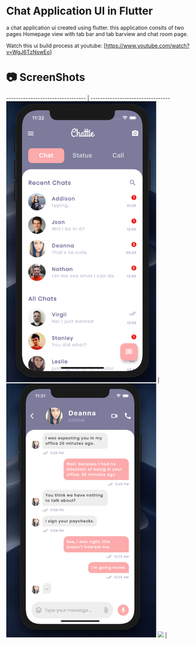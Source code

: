 # Chat Application UI in Flutter
a chat application ui created using flutter. this application consits of two pages Homepage view with tab bar and tab barview and chat room page.

Watch this ui build process at youtube: [https://www.youtube.com/watch?v=WgJ6TzNswEo]

# 📷 ScreenShots
--------------------------------- | ---------------------------------
<img src="screenshot/app-screen-1.png" width="400"> | <img src="screenshot/app-screen-2.png" width="400">
<img src="screenshot/video.gif"> |

